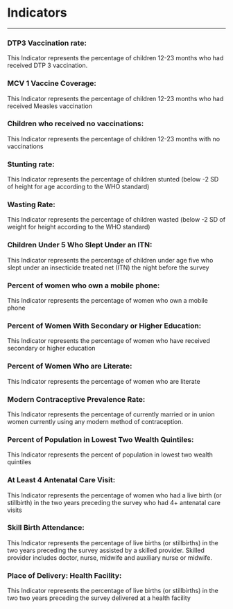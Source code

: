 # Indicators

---

### DTP3 Vaccination rate:
This Indicator represents the percentage of children 12-23 months who had received DTP 3 vaccination.

### MCV 1 Vaccine Coverage:
This Indicator represents the percentage of children 12-23 months who had received Measles vaccination

### Children who received no vaccinations:
This Indicator represents the percentage of children 12-23 months with no vaccinations

### Stunting rate:
This Indicator represents the percentage of children stunted (below -2 SD of height for age according to the WHO standard)

### Wasting Rate:
This Indicator represents the percentage of children wasted (below -2 SD of weight for height according to the WHO standard)

### Children Under 5 Who Slept Under an ITN:
This Indicator represents the percentage of children under age five who slept under an insecticide treated net (ITN) the night before the survey

### Percent of women who own a mobile phone:
This Indicator represents the percentage of women who own a mobile phone

### Percent of Women With Secondary or Higher Education:
This Indicator represents the percentage of women who have received secondary or higher education

### Percent of Women Who are Literate:
This Indicator represents the percentage of women who are literate

### Modern Contraceptive Prevalence Rate:
This Indicator represents the percentage of currently married or in union women currently using any modern method of contraception.

### Percent of Population in Lowest Two Wealth Quintiles:
This Indicator represents the percent of population in lowest two wealth quintiles

### At Least 4 Antenatal Care Visit:
This Indicator represents the percentage of women who had a live birth (or stillbirth) in the two years preceding the survey who had 4+ antenatal care visits

### Skill Birth Attendance:
This Indicator represents the percentage of live births (or stillbirths) in the two years preceding the survey assisted by a skilled provider. Skilled provider includes doctor, nurse, midwife and auxiliary nurse or midwife.

### Place of Delivery: Health Facility:
This Indicator represents the percentage of live births (or stillbirths) in the two two years preceding the survey delivered at a health facility

